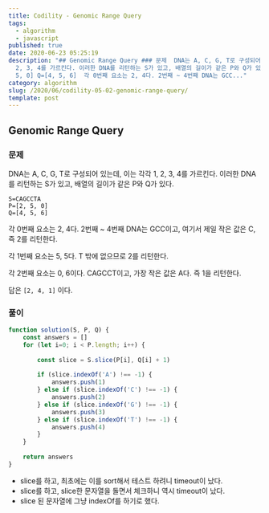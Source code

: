 ```yaml
---
title: Codility - Genomic Range Query
tags:
  - algorithm
  - javascript
published: true
date: 2020-06-23 05:25:19
description: "## Genomic Range Query ### 문제  DNA는 A, C, G, T로 구성되어 있는데, 이는 각각 1,
  2, 3, 4를 가르킨다. 이러한 DNA를 리턴하는 S가 있고, 배열의 길이가 같은 P와 Q가 있다.  ``` S=CAGCCTA P=[2,
  5, 0] Q=[4, 5, 6]  각 0번째 요소는 2, 4다. 2번째 ~ 4번째 DNA는 GCC..."
category: algorithm
slug: /2020/06/codility-05-02-genomic-range-query/
template: post
---
```

## Genomic Range Query

### 문제

DNA는 A, C, G, T로 구성되어 있는데, 이는 각각 1, 2, 3, 4를 가르킨다. 이러한 DNA를 리턴하는 S가 있고, 배열의 길이가 같은 P와 Q가 있다.

```
S=CAGCCTA
P=[2, 5, 0]
Q=[4, 5, 6]
```

각 0번째 요소는 2, 4다.
2번째 ~ 4번째 DNA는 GCC이고, 여기서 제일 작은 값은 C, 즉 2를 리턴한다.

각 1번째 요소는 5, 5다.
T 밖에 없으므로 2를 리턴한다.

각 2번째 요소는 0, 6이다.
CAGCCT이고, 가장 작은 값은 A다. 즉 1을 리턴한다.

답은 `[2, 4, 1]` 이다.

### 풀이

```javascript
function solution(S, P, Q) {
    const answers = []
    for (let i=0; i < P.length; i++) {
        
        const slice = S.slice(P[i], Q[i] + 1)
        
        if (slice.indexOf('A') !== -1) {
            answers.push(1)
        } else if (slice.indexOf('C') !== -1) {
            answers.push(2)
        } else if (slice.indexOf('G') !== -1) {
            answers.push(3)
        } else if (slice.indexOf('T') !== -1) {
            answers.push(4)
        }
    }
    
    return answers
}
```

- slice를 하고, 최초에는 이를 sort해서 테스트 하려니 timeout이 났다.
- slice를 하고, slice한 문자열을 돌면서 체크하니 역시 timeout이 났다.
- slice 된 문자열에 그냥 indexOf를 하기로 했다.